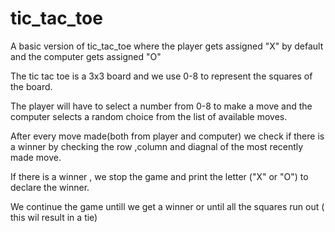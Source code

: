 # tic_tac_toe
A basic version of tic_tac_toe where the player gets assigned "X" by default and the computer gets assigned "O" 

The tic tac toe is a 3x3 board and we use 0-8 to represent the squares of the board.

The player will have to select a number from 0-8 to make a move and the computer selects a random choice from the list of available moves.

After every move made(both from player and computer) we check if there is a winner by checking the row ,column and diagnal of the most recently made move.

If there is a winner , we stop the game and print the letter ("X" or "O") to declare the winner.

We continue the game untill we get a winner or until all the squares run out ( this wil result in a tie)
